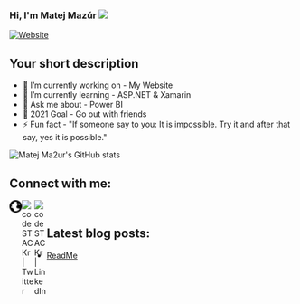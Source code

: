### Hi, I'm Matej Mazúr <img src="https://media.giphy.com/media/hvRJCLFzcasrR4ia7z/giphy.gif" width="25px">
[![Website](https://img.shields.io/badge/Author%20%40%20matejmazur.net-blogs%20&%20website-orange?style=flat-square)](https://matejmazur.net)

## Your short description
- 🔭 I’m currently working on - My Website
- 🌱 I’m currently learning - ASP.NET & Xamarin
- 💬 Ask me about - Power BI
- 🥅 2021 Goal - Go out with friends
- ⚡ Fun fact - "If someone say to you: It is impossible. Try it and after that say, yes it is possible."

![Matej Ma2ur's GitHub stats](https://github-readme-stats.vercel.app/api?username=MatejMa2ur&theme=graywhite&show_icons=true)

## Connect with me:
[<img align="left" alt="codeSTACKr.com" width="22px" src="https://raw.githubusercontent.com/iconic/open-iconic/master/svg/globe.svg" />][website]
[<img align="left" alt="codeSTACKr | Twitter" width="22px" src="https://cdn.jsdelivr.net/npm/simple-icons@v3/icons/twitter.svg" />][twitter]
[<img align="left" alt="codeSTACKr | LinkedIn" width="22px" src="https://cdn.jsdelivr.net/npm/simple-icons@v3/icons/linkedin.svg" />][linkedin]
<br />

<!-- Optional if you have blogs -->
## Latest blog posts:
<!-- BLOG-POST-LIST:START -->
- [ReadMe](https://matejmazur.net/Blog/Details?id=1)
<!-- BLOG-POST-LIST:END -->

<!-- This section you create this variables that are used above -->
[website]: https://matejmazur.net
[twitter]: https://twitter.com/matej_mazur
[linkedin]: https://www.linkedin.com/in/matej-mazur/

